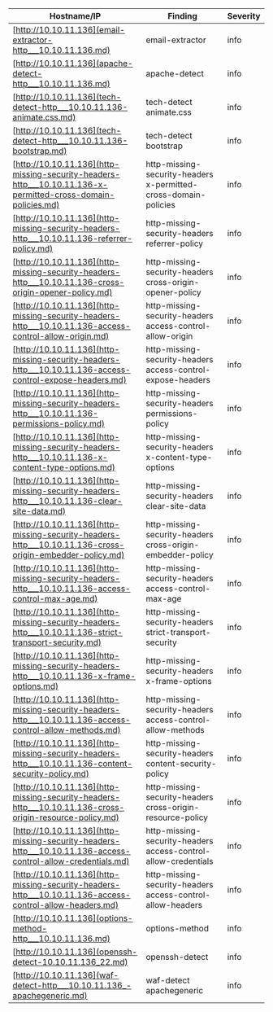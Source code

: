 |Hostname/IP|Finding|Severity|
|-|-|-|
|[http://10.10.11.136](email-extractor-http___10.10.11.136.md)|email-extractor |info|
|[http://10.10.11.136](apache-detect-http___10.10.11.136.md)|apache-detect |info|
|[http://10.10.11.136](tech-detect-http___10.10.11.136-animate.css.md)|tech-detect animate.css|info|
|[http://10.10.11.136](tech-detect-http___10.10.11.136-bootstrap.md)|tech-detect bootstrap|info|
|[http://10.10.11.136](http-missing-security-headers-http___10.10.11.136-x-permitted-cross-domain-policies.md)|http-missing-security-headers x-permitted-cross-domain-policies|info|
|[http://10.10.11.136](http-missing-security-headers-http___10.10.11.136-referrer-policy.md)|http-missing-security-headers referrer-policy|info|
|[http://10.10.11.136](http-missing-security-headers-http___10.10.11.136-cross-origin-opener-policy.md)|http-missing-security-headers cross-origin-opener-policy|info|
|[http://10.10.11.136](http-missing-security-headers-http___10.10.11.136-access-control-allow-origin.md)|http-missing-security-headers access-control-allow-origin|info|
|[http://10.10.11.136](http-missing-security-headers-http___10.10.11.136-access-control-expose-headers.md)|http-missing-security-headers access-control-expose-headers|info|
|[http://10.10.11.136](http-missing-security-headers-http___10.10.11.136-permissions-policy.md)|http-missing-security-headers permissions-policy|info|
|[http://10.10.11.136](http-missing-security-headers-http___10.10.11.136-x-content-type-options.md)|http-missing-security-headers x-content-type-options|info|
|[http://10.10.11.136](http-missing-security-headers-http___10.10.11.136-clear-site-data.md)|http-missing-security-headers clear-site-data|info|
|[http://10.10.11.136](http-missing-security-headers-http___10.10.11.136-cross-origin-embedder-policy.md)|http-missing-security-headers cross-origin-embedder-policy|info|
|[http://10.10.11.136](http-missing-security-headers-http___10.10.11.136-access-control-max-age.md)|http-missing-security-headers access-control-max-age|info|
|[http://10.10.11.136](http-missing-security-headers-http___10.10.11.136-strict-transport-security.md)|http-missing-security-headers strict-transport-security|info|
|[http://10.10.11.136](http-missing-security-headers-http___10.10.11.136-x-frame-options.md)|http-missing-security-headers x-frame-options|info|
|[http://10.10.11.136](http-missing-security-headers-http___10.10.11.136-access-control-allow-methods.md)|http-missing-security-headers access-control-allow-methods|info|
|[http://10.10.11.136](http-missing-security-headers-http___10.10.11.136-content-security-policy.md)|http-missing-security-headers content-security-policy|info|
|[http://10.10.11.136](http-missing-security-headers-http___10.10.11.136-cross-origin-resource-policy.md)|http-missing-security-headers cross-origin-resource-policy|info|
|[http://10.10.11.136](http-missing-security-headers-http___10.10.11.136-access-control-allow-credentials.md)|http-missing-security-headers access-control-allow-credentials|info|
|[http://10.10.11.136](http-missing-security-headers-http___10.10.11.136-access-control-allow-headers.md)|http-missing-security-headers access-control-allow-headers|info|
|[http://10.10.11.136](options-method-http___10.10.11.136.md)|options-method |info|
|[http://10.10.11.136](openssh-detect-10.10.11.136_22.md)|openssh-detect |info|
|[http://10.10.11.136](waf-detect-http___10.10.11.136_-apachegeneric.md)|waf-detect apachegeneric|info|
